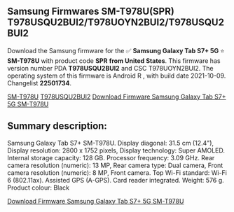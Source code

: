 <h2>Samsung Firmwares SM-T978U(SPR) T978USQU2BUI2/T978UOYN2BUI2/T978USQU2BUI2</h2>
Download the Samsung firmware for the ✅ <strong>Samsung Galaxy Tab S7+ 5G </strong> ⭐ <strong>SM-T978U</strong> with product code <strong>SPR</strong> <strong> from United States</strong>. This firmware has version number PDA <strong>T978USQU2BUI2</strong> and CSC T978UOYN2BUI2. The operating system of this firmware is Android R , with build date 2021-10-09. Changelist <strong>22501734</strong>.


[SM-T978U](https://samfirm.shop/samsung/model/SM-T978U)
[T978USQU2BUI2](https://samfirm.shop/samsung/pda/T978USQU2BUI2)
[Download Firmware Samsung Galaxy Tab S7+ 5G SM-T978U](https://samfirm.shop/samsung/firmware/463857)
<h2>Summary description:</h2>
<p>Samsung Galaxy Tab S7+ SM-T978U. Display diagonal: 31.5 cm (12.4"), Display resolution: 2800 x 1752 pixels, Display technology: Super AMOLED. Internal storage capacity: 128 GB. Processor frequency: 3.09 GHz. Rear camera resolution (numeric): 13 MP, Rear camera type: Dual camera, Front camera resolution (numeric): 8 MP, Front camera. Top Wi-Fi standard: Wi-Fi 6 (802.11ax). Assisted GPS (A-GPS). Card reader integrated. Weight: 576 g. Product colour: Black</p>


[Download Firmware Samsung Galaxy Tab S7+ 5G SM-T978U](https://samfirm.shop/samsung/firmware/463857)
